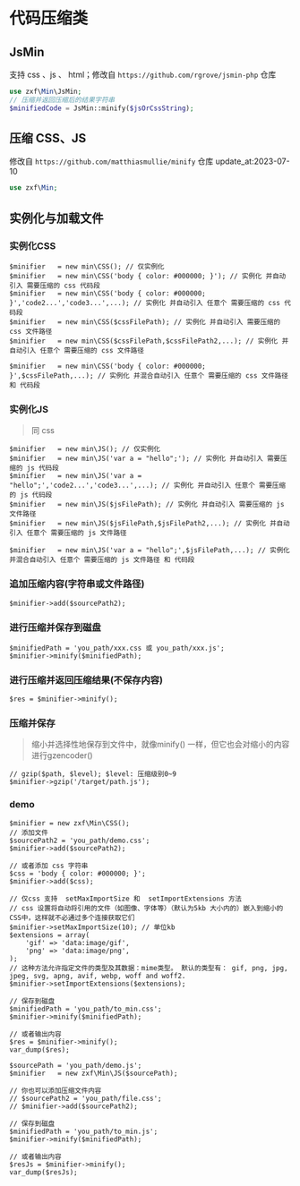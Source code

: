 # 代码压缩类

## JsMin

支持 css 、js 、 html；修改自 `https://github.com/rgrove/jsmin-php` 仓库

``` php
use zxf\Min\JsMin;
// 压缩并返回压缩后的结果字符串
$minifiedCode = JsMin::minify($jsOrCssString);
```

## 压缩 CSS、JS

修改自 `https://github.com/matthiasmullie/minify` 仓库
update_at:2023-07-10

``` php
use zxf\Min;
```

## 实例化与加载文件

### 实例化CSS

```
$minifier   = new min\CSS(); // 仅实例化
$minifier   = new min\CSS('body { color: #000000; }'); // 实例化 并自动引入 需要压缩的 css 代码段
$minifier   = new min\CSS('body { color: #000000; }','code2...','code3...',...); // 实例化 并自动引入 任意个 需要压缩的 css 代码段
$minifier   = new min\CSS($cssFilePath); // 实例化 并自动引入 需要压缩的 css 文件路径
$minifier   = new min\CSS($cssFilePath,$cssFilePath2,...); // 实例化 并自动引入 任意个 需要压缩的 css 文件路径

$minifier   = new min\CSS('body { color: #000000; }',$cssFilePath,...); // 实例化 并混合自动引入 任意个 需要压缩的 css 文件路径 和 代码段
```

### 实例化JS

> 同 css

```
$minifier   = new min\JS(); // 仅实例化
$minifier   = new min\JS('var a = "hello";'); // 实例化 并自动引入 需要压缩的 js 代码段
$minifier   = new min\JS('var a = "hello";','code2...','code3...',...); // 实例化 并自动引入 任意个 需要压缩的 js 代码段
$minifier   = new min\JS($jsFilePath); // 实例化 并自动引入 需要压缩的 js 文件路径
$minifier   = new min\JS($jsFilePath,$jsFilePath2,...); // 实例化 并自动引入 任意个 需要压缩的 js 文件路径

$minifier   = new min\JS('var a = "hello";',$jsFilePath,...); // 实例化 并混合自动引入 任意个 需要压缩的 js 文件路径 和 代码段
```

### 追加压缩内容(字符串或文件路径)

```
$minifier->add($sourcePath2);
```

### 进行压缩并保存到磁盘

```
$minifiedPath = 'you_path/xxx.css 或 you_path/xxx.js';
$minifier->minify($minifiedPath);
```

### 进行压缩并返回压缩结果(不保存内容)

```
$res = $minifier->minify();
```

### 压缩并保存

> 缩小并选择性地保存到文件中，就像minify() 一样，但它也会对缩小的内容进行gzencoder()

```
// gzip($path, $level); $level: 压缩级别0~9
$minifier->gzip('/target/path.js');
```

### demo

```
$minifier = new zxf\Min\CSS();
// 添加文件
$sourcePath2 = 'you_path/demo.css';
$minifier->add($sourcePath2);

// 或者添加 css 字符串
$css = 'body { color: #000000; }';
$minifier->add($css);

// 仅css 支持  setMaxImportSize 和  setImportExtensions 方法
// css 设置将自动将引用的文件（如图像、字体等）（默认为5kb 大小内的）嵌入到缩小的CSS中，这样就不必通过多个连接获取它们
$minifier->setMaxImportSize(10); // 单位kb
$extensions = array(
    'gif' => 'data:image/gif',
    'png' => 'data:image/png',
);
// 这种方法允许指定文件的类型及其数据：mime类型。 默认的类型有： gif, png, jpg, jpeg, svg, apng, avif, webp, woff and woff2.
$minifier->setImportExtensions($extensions);

// 保存到磁盘
$minifiedPath = 'you_path/to_min.css';
$minifier->minify($minifiedPath);

// 或者输出内容
$res = $minifier->minify();
var_dump($res);
```

```
$sourcePath = 'you_path/demo.js';
$minifier   = new zxf\Min\JS($sourcePath);

// 你也可以添加压缩文件内容
// $sourcePath2 = 'you_path/file.css';
// $minifier->add($sourcePath2);

// 保存到磁盘
$minifiedPath = 'you_path/to_min.js';
$minifier->minify($minifiedPath);

// 或者输出内容
$resJs = $minifier->minify();
var_dump($resJs);
```